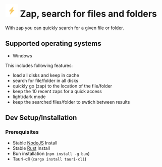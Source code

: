 # ![Zap](/public/zap.svg) Zap, search for files and folders

With zap you can quickly search for a given file or folder.

## Supported operating systems
- Windows

This includes following features:
  - load all disks and keep in cache
  - search for file/folder in all disks
  - quickly go (zap) to the location of the file/folder
  - keep the 10 recent zaps for a quick access
  - light/dark mode
  - keep the searched files/folder to swtich between results
  
## Dev Setup/Installation
### Prerequisites
- Stable [NodeJS](https://nodejs.org/) Install
- Stable [Rust](https://www.rust-lang.org/) Install
- Bun installation (`npm install -g bun`)
- Tauri-cli (`cargo install tauri-cli`)
